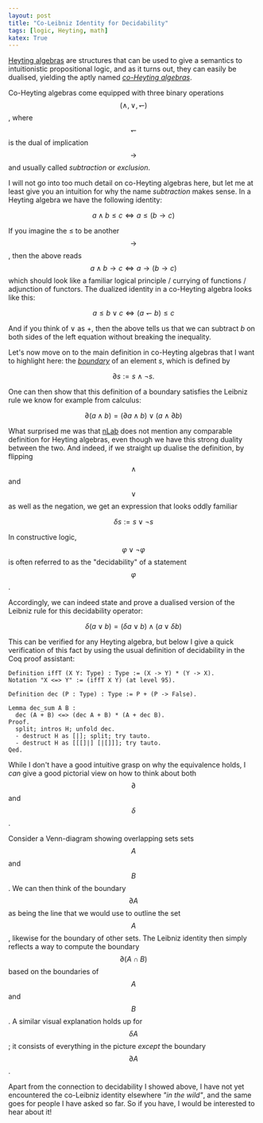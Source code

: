```yaml
---
layout: post
title: "Co-Leibniz Identity for Decidability"
tags: [logic, Heyting, math]
katex: True
---
```


[Heyting algebras](https://ncatlab.org/nlab/show/Heyting+algebra) are structures that can be used to give a semantics to intuitionistic propositional logic, and as it turns out, they can easily be dualised, yielding the aptly named [*co-Heyting algebras*](https://ncatlab.org/nlab/show/co-Heyting+algebra). 

Co-Heyting algebras come equipped with three binary operations $$(\land, \lor, \leftharpoondown)$$,  where $$\leftharpoondown$$ is the dual of implication $$\to$$ and usually called *subtraction* or *exclusion*.

I will not go into too much detail on co-Heyting algebras here, but let me at least give you an intuition for why the name *subtraction* makes sense. In a Heyting algebra we have the following identity:

$$
 a \land b \leq c \iff a \leq (b \to c)
$$

If you imagine the $\leq$ to be another $$\to$$, then the above reads $$a \land b \to c \iff a \to (b \to c)$$  which should look like a familiar logical principle / currying of functions / adjunction of functors. The dualized identity in a co-Heyting algebra looks like this:

$$
 a \leq b \lor c \iff (a \leftharpoondown b) \leq c
$$

And if you think of $\lor$ as $+$, then the above tells us that we can subtract $b$ on both sides of the left equation without breaking the inequality.

Let's now move on to the main definition in co-Heyting algebras that I want to highlight here: the [*boundary*](https://ncatlab.org/nlab/show/co-Heyting+boundary#definition) of an element $s$, which is defined by

$$
	\partial s := s \land \neg s.
$$

One can then show that this definition of a boundary satisfies the Leibniz rule we know for example from calculus:

$$
	\partial (a \land b) = (\partial a \land b) \lor (a \land \partial b)
$$

What surprised me was that [nLab](https://ncatlab.org/nlab/show/Heyting+algebra#properties) does not mention any comparable definition for Heyting algebras, even though we have this strong duality between the two.
And indeed, if we straight up dualise the definition, by flipping $$\land$$ and $$\lor$$ as well as the negation, we get an expression that looks oddly familiar

$$
	\delta s := s \lor \neg s
$$

In constructive logic, $$\varphi \lor \neg \varphi$$  is often referred to as the "decidability" of a statement $$\varphi$$.

Accordingly, we can indeed state and prove a dualised version of the Leibniz rule for this decidability operator:

$$
	\delta (a \lor b) = (\delta a \lor b) \land (a \lor \delta b)
$$

This can be verified for any Heyting algebra, but below I give a quick verification of this fact by using the usual definition of decidability in the Coq proof assistant:
```
Definition iffT (X Y: Type) : Type := (X -> Y) * (Y -> X).
Notation "X <=> Y" := (iffT X Y) (at level 95).

Definition dec (P : Type) : Type := P + (P -> False).

Lemma dec_sum A B :
  dec (A + B) <=> (dec A + B) * (A + dec B).
Proof.
  split; intros H; unfold dec.
  - destruct H as [|]; split; try tauto.
  - destruct H as [[[]|] [|[]]]; try tauto.
Qed.
```
While I don't have a good intuitive grasp on why the equivalence holds, I *can* give a good pictorial view on how to think about both $$\partial$$ and $$\delta$$.

Consider a Venn-diagram showing overlapping sets sets $$A$$ and $$B$$. We can then think of the boundary $$\partial A$$ as being the line that we would use to outline the set $$A$$, likewise for the boundary of other sets. The Leibniz identity then simply reflects a way to compute the boundary $$\partial (A \cap B)$$ based on the boundaries of $$A$$ and $$B$$.
A similar visual explanation holds up for $$\delta A$$; it consists of everything in the picture *except* the boundary $$\partial A$$.

Apart from the connection to decidability I showed above, I have not yet encountered the co-Leibniz identity elsewhere *"in the wild"*, and the same goes for people I have asked so far. So if you have, I would be interested to hear about it!
